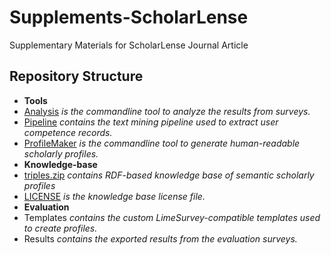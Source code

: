 # Supplements-ScholarLense
Supplementary Materials for ScholarLense Journal Article

## Repository Structure
* **Tools**
 * [Analysis](../master/Tools/Analysis) *is the commandline tool to analyze the results from surveys.*
 * [Pipeline](../master/Tools/Pipeline) *contains the text mining pipeline used to extract user competence records.*
 * [ProfileMaker](../master/Tools/ProfileMaker) *is the commandline tool to generate human-readable scholarly profiles.*
* **Knowledge-base**
 * [triples.zip](../master/Knowledge-base/triples.zip) *contains RDF-based knowledge base of semantic scholarly profiles*
 * [LICENSE](../master/Knowledge-base/LICENSE) *is the knowledge base license file.*
* **Evaluation**
 * Templates *contains the custom LimeSurvey-compatible templates used to create profiles.*
 * Results *contains the exported results from the evaluation surveys.*
